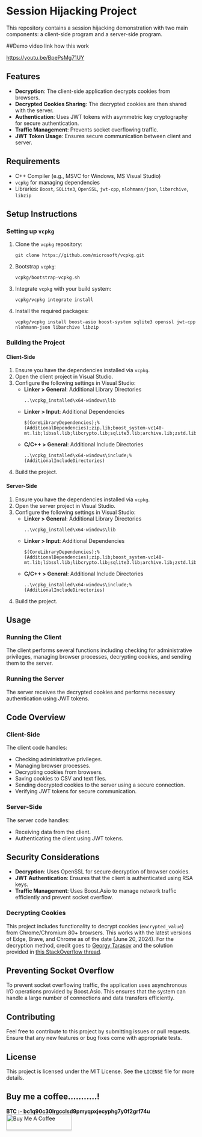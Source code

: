 # Session Hijacking Project

This repository contains a session hijacking demonstration with two main components: a client-side program and a server-side program.

##Demo video link how this work

https://youtu.be/BpePsMg71UY


## Features

- **Decryption**: The client-side application decrypts cookies from browsers.
- **Decrypted Cookies Sharing**: The decrypted cookies are then shared with the server.
- **Authentication**: Uses JWT tokens with asymmetric key cryptography for secure authentication.
- **Traffic Management**: Prevents socket overflowing traffic.
- **JWT Token Usage**: Ensures secure communication between client and server.

## Requirements

- C++ Compiler (e.g., MSVC for Windows, MS Visual Studio)
- `vcpkg` for managing dependencies
- Libraries: `Boost`, `SQLite3`, `OpenSSL`, `jwt-cpp`, `nlohmann/json`, `libarchive`, `libzip`

## Setup Instructions

### Setting up `vcpkg`

1. Clone the `vcpkg` repository:
    ```
    git clone https://github.com/microsoft/vcpkg.git
    ```

2. Bootstrap `vcpkg`:
    ```
    vcpkg/bootstrap-vcpkg.sh
    ```

3. Integrate `vcpkg` with your build system:
    ```
    vcpkg/vcpkg integrate install
    ```

4. Install the required packages:
    ```
    vcpkg/vcpkg install boost-asio boost-system sqlite3 openssl jwt-cpp nlohmann-json libarchive libzip
    ```

### Building the Project

#### Client-Side

1. Ensure you have the dependencies installed via `vcpkg`.
2. Open the client project in Visual Studio.
3. Configure the following settings in Visual Studio:
    - **Linker > General**: Additional Library Directories
      ```
      ..\vcpkg_installed\x64-windows\lib
      ```
    - **Linker > Input**: Additional Dependencies
      ```
      $(CoreLibraryDependencies);%(AdditionalDependencies);zip.lib;boost_system-vc140-mt.lib;libssl.lib;libcrypto.lib;sqlite3.lib;archive.lib;zstd.lib
      ```
    - **C/C++ > General**: Additional Include Directories
      ```
      ..\vcpkg_installed\x64-windows\include;%(AdditionalIncludeDirectories)
      ```
4. Build the project.

#### Server-Side

1. Ensure you have the dependencies installed via `vcpkg`.
2. Open the server project in Visual Studio.
3. Configure the following settings in Visual Studio:
    - **Linker > General**: Additional Library Directories
      ```
      ..\vcpkg_installed\x64-windows\lib
      ```
    - **Linker > Input**: Additional Dependencies
      ```
      $(CoreLibraryDependencies);%(AdditionalDependencies);zip.lib;boost_system-vc140-mt.lib;libssl.lib;libcrypto.lib;sqlite3.lib;archive.lib;zstd.lib
      ```
    - **C/C++ > General**: Additional Include Directories
      ```
      ..\vcpkg_installed\x64-windows\include;%(AdditionalIncludeDirectories)
      ```
4. Build the project.

## Usage

### Running the Client

The client performs several functions including checking for administrative privileges, managing browser processes, decrypting cookies, and sending them to the server.

### Running the Server

The server receives the decrypted cookies and performs necessary authentication using JWT tokens.

## Code Overview

### Client-Side

The client code handles:
- Checking administrative privileges.
- Managing browser processes.
- Decrypting cookies from browsers.
- Saving cookies to CSV and text files.
- Sending decrypted cookies to the server using a secure connection.
- Verifying JWT tokens for secure communication.

### Server-Side

The server code handles:
- Receiving data from the client.
- Authenticating the client using JWT tokens.

## Security Considerations

- **Decryption**: Uses OpenSSL for secure decryption of browser cookies.
- **JWT Authentication**: Ensures that the client is authenticated using RSA keys.
- **Traffic Management**: Uses Boost.Asio to manage network traffic efficiently and prevent socket overflow.

### Decrypting Cookies

This project includes functionality to decrypt cookies (`encrypted_value`) from Chrome/Chromium 80+ browsers. This works with the latest versions of Edge, Brave, and Chrome as of the date (June 20, 2024). For the decryption method, credit goes to [Georgy Tarasov](https://stackoverflow.com/users/2789641/georgy-tarasov) and the solution provided in [this StackOverflow thread](https://stackoverflow.com/questions/71718371/decrypt-cookies-encrypted-value-from-chrome-chromium-80-in-c-sharp-issue-wi).

## Preventing Socket Overflow

To prevent socket overflowing traffic, the application uses asynchronous I/O operations provided by Boost.Asio. This ensures that the system can handle a large number of connections and data transfers efficiently.

## Contributing

Feel free to contribute to this project by submitting issues or pull requests. Ensure that any new features or bug fixes come with appropriate tests.

## License

This project is licensed under the MIT License. See the `LICENSE` file for more details.

## Buy me a coffee...........!
**BTC :- bc1q90c30lrgcclsd9pmyqpxjecyphg7y0f2grf74u**
<a href="#" target="_blank"><img src="https://www.buymeacoffee.com/assets/img/custom_images/orange_img.png" alt="Buy Me A Coffee" style="height: 41px !important;width: 174px !important;box-shadow: 0px 3px 2px 0px rgba(190, 190, 190, 0.5) !important;-webkit-box-shadow: 0px 3px 2px 0px rgba(190, 190, 190, 0.5) !important;" ></a>
